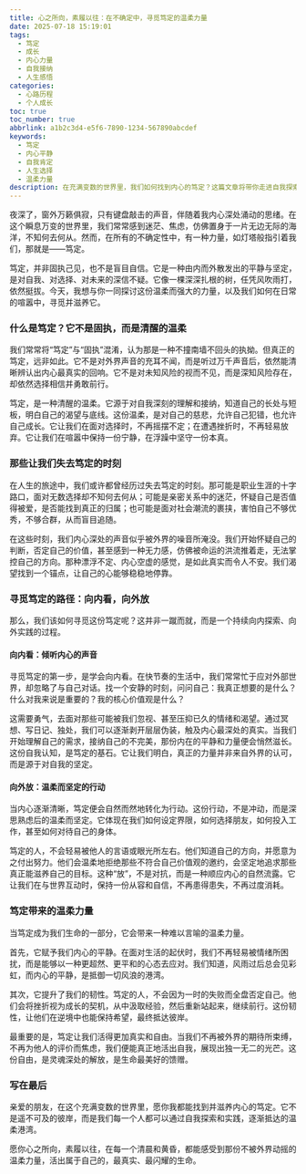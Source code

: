 ```yaml
---
title: 心之所向，素履以往：在不确定中，寻觅笃定的温柔力量
date: 2025-07-18 15:19:01
tags:
  - 笃定
  - 成长
  - 内心力量
  - 自我接纳
  - 人生感悟
categories:
  - 心路历程
  - 个人成长
toc: true
toc_number: true
abbrlink: a1b2c3d4-e5f6-7890-1234-567890abcdef
keywords:
  - 笃定
  - 内心平静
  - 自我肯定
  - 人生选择
  - 温柔力量
description: 在充满变数的世界里，我们如何找到内心的笃定？这篇文章将带你走进自我探索的旅程，感受那份不被外界动摇的温柔力量，学会接纳、坚定，并最终活出属于自己的光芒。
---
```


夜深了，窗外万籁俱寂，只有键盘敲击的声音，伴随着我内心深处涌动的思绪。在这个瞬息万变的世界里，我们常常感到迷茫、焦虑，仿佛置身于一片无边无际的海洋，不知何去何从。然而，在所有的不确定性中，有一种力量，如灯塔般指引着我们，那就是——笃定。

笃定，并非固执己见，也不是盲目自信。它是一种由内而外散发出的平静与坚定，是对自我、对选择、对未来的深信不疑。它像一棵深深扎根的树，任凭风吹雨打，依然挺拔。今天，我想与你一同探讨这份温柔而强大的力量，以及我们如何在日常的喧嚣中，寻觅并滋养它。

### 什么是笃定？它不是固执，而是清醒的温柔

我们常常将“笃定”与“固执”混淆，认为那是一种不撞南墙不回头的执拗。但真正的笃定，远非如此。它不是对外界声音的充耳不闻，而是听过万千声音后，依然能清晰辨认出内心最真实的回响。它不是对未知风险的视而不见，而是深知风险存在，却依然选择相信并勇敢前行。

笃定，是一种清醒的温柔。它源于对自我深刻的理解和接纳，知道自己的长处与短板，明白自己的渴望与底线。这份温柔，是对自己的慈悲，允许自己犯错，也允许自己成长。它让我们在面对选择时，不再摇摆不定；在遭遇挫折时，不再轻易放弃。它让我们在喧嚣中保持一份宁静，在浮躁中坚守一份本真。

### 那些让我们失去笃定的时刻

在人生的旅途中，我们或许都曾经历过失去笃定的时刻。那可能是职业生涯的十字路口，面对无数选择却不知何去何从；可能是亲密关系中的迷茫，怀疑自己是否值得被爱，是否能找到真正的归属；也可能是面对社会潮流的裹挟，害怕自己不够优秀，不够合群，从而盲目追随。

在这些时刻，我们内心深处的声音似乎被外界的噪音所淹没。我们开始怀疑自己的判断，否定自己的价值，甚至感到一种无力感，仿佛被命运的洪流推着走，无法掌控自己的方向。那种漂浮不定、内心空虚的感觉，是如此真实而令人不安。我们渴望找到一个锚点，让自己的心能够稳稳地停靠。

### 寻觅笃定的路径：向内看，向外放

那么，我们该如何寻觅这份笃定呢？这并非一蹴而就，而是一个持续向内探索、向外实践的过程。

#### 向内看：倾听内心的声音

寻觅笃定的第一步，是学会向内看。在快节奏的生活中，我们常常忙于应对外部世界，却忽略了与自己对话。找一个安静的时刻，问问自己：我真正想要的是什么？什么对我来说是重要的？我的核心价值观是什么？

这需要勇气，去面对那些可能被我们忽视、甚至压抑已久的情绪和渴望。通过冥想、写日记、独处，我们可以逐渐剥开层层伪装，触及内心最深处的真实。当我们开始理解自己的需求，接纳自己的不完美，那份内在的平静和力量便会悄然滋长。这份自我认知，是笃定的基石。它让我们明白，真正的力量并非来自外界的认可，而是源于对自我的坚定。

#### 向外放：温柔而坚定的行动

当内心逐渐清晰，笃定便会自然而然地转化为行动。这份行动，不是冲动，而是深思熟虑后的温柔而坚定。它体现在我们如何设定界限，如何选择朋友，如何投入工作，甚至如何对待自己的身体。

笃定的人，不会轻易被他人的言语或眼光所左右。他们知道自己的方向，并愿意为之付出努力。他们会温柔地拒绝那些不符合自己价值观的邀约，会坚定地追求那些真正能滋养自己的目标。这种“放”，不是对抗，而是一种顺应内心的自然流露。它让我们在与世界互动时，保持一份从容和自信，不再患得患失，不再过度消耗。

### 笃定带来的温柔力量

当笃定成为我们生命的一部分，它会带来一种难以言喻的温柔力量。

首先，它赋予我们内心的平静。在面对生活的起伏时，我们不再轻易被情绪所困扰，而是能够以一种更超然、更平和的心态去应对。我们知道，风雨过后总会见彩虹，而内心的平静，是抵御一切风浪的港湾。

其次，它提升了我们的韧性。笃定的人，不会因为一时的失败而全盘否定自己。他们会将挫折视为成长的契机，从中汲取经验，然后重新站起来，继续前行。这份韧性，让他们在逆境中也能保持希望，最终抵达彼岸。

最重要的是，笃定让我们活得更加真实和自由。当我们不再被外界的期待所束缚，不再为他人的评价而焦虑，我们便能真正地活出自我，展现出独一无二的光芒。这份自由，是灵魂深处的解放，是生命最美好的馈赠。

### 写在最后

亲爱的朋友，在这个充满变数的世界里，愿你我都能找到并滋养内心的笃定。它不是遥不可及的彼岸，而是我们每一个人都可以通过自我探索和实践，逐渐抵达的温柔港湾。

愿你心之所向，素履以往，在每一个清晨和黄昏，都能感受到那份不被外界动摇的温柔力量，活出属于自己的，最真实、最闪耀的生命。